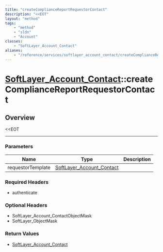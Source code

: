 ```yaml
---
title: "createComplianceReportRequestorContact"
description: "<<EOT"
layout: "method"
tags:
    - "method"
    - "sldn"
    - "Account"
classes:
    - "SoftLayer_Account_Contact"
aliases:
    - "/reference/services/softlayer_account_contact/createComplianceReportRequestorContact"
---
```

# [SoftLayer_Account_Contact](/reference/services/SoftLayer_Account_Contact)::createComplianceReportRequestorContact




## Overview 
<<EOT

-----

### Parameters 
|Name | Type | Description |
| --- | --- | --- |
|requestorTemplate| <a href='/reference/datatypes/SoftLayer_Account_Contact'>SoftLayer_Account_Contact </a>| |


### Required Headers
* authenticate


### Optional Headers
* SoftLayer_Account_ContactObjectMask
* SoftLayer_ObjectMask

### Return Values
* <a href='/reference/datatypes/SoftLayer_Account_Contact'>SoftLayer_Account_Contact </a>




